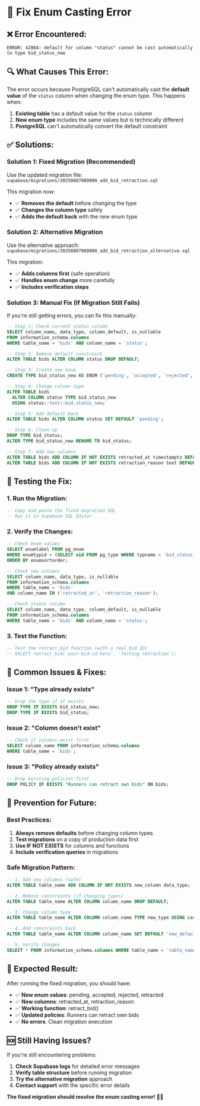 # 🚨 Fix Enum Casting Error

## ❌ **Error Encountered:**
```
ERROR: 42804: default for column "status" cannot be cast automatically to type bid_status_new
```

## 🔍 **What Causes This Error:**

The error occurs because PostgreSQL can't automatically cast the **default value** of the `status` column when changing the enum type. This happens when:

1. **Existing table** has a default value for the `status` column
2. **New enum type** includes the same values but is technically different
3. **PostgreSQL** can't automatically convert the default constraint

## ✅ **Solutions:**

### **Solution 1: Fixed Migration (Recommended)**

Use the updated migration file: `supabase/migrations/20250807080000_add_bid_retraction.sql`

This migration now:
- ✅ **Removes the default** before changing the type
- ✅ **Changes the column type** safely
- ✅ **Adds the default back** with the new enum type

### **Solution 2: Alternative Migration**

Use the alternative approach: `supabase/migrations/20250807080000_add_bid_retraction_alternative.sql`

This migration:
- ✅ **Adds columns first** (safe operation)
- ✅ **Handles enum change** more carefully
- ✅ **Includes verification steps**

### **Solution 3: Manual Fix (If Migration Still Fails)**

If you're still getting errors, you can fix this manually:

```sql
-- Step 1: Check current status column
SELECT column_name, data_type, column_default, is_nullable
FROM information_schema.columns 
WHERE table_name = 'bids' AND column_name = 'status';

-- Step 2: Remove default constraint
ALTER TABLE bids ALTER COLUMN status DROP DEFAULT;

-- Step 3: Create new enum
CREATE TYPE bid_status_new AS ENUM ('pending', 'accepted', 'rejected', 'retracted');

-- Step 4: Change column type
ALTER TABLE bids 
  ALTER COLUMN status TYPE bid_status_new 
  USING status::text::bid_status_new;

-- Step 5: Add default back
ALTER TABLE bids ALTER COLUMN status SET DEFAULT 'pending';

-- Step 6: Clean up
DROP TYPE bid_status;
ALTER TYPE bid_status_new RENAME TO bid_status;

-- Step 7: Add new columns
ALTER TABLE bids ADD COLUMN IF NOT EXISTS retracted_at timestamptz DEFAULT NULL;
ALTER TABLE bids ADD COLUMN IF NOT EXISTS retraction_reason text DEFAULT NULL;
```

## 🧪 **Testing the Fix:**

### **1. Run the Migration:**
```sql
-- Copy and paste the fixed migration SQL
-- Run it in Supabase SQL Editor
```

### **2. Verify the Changes:**
```sql
-- Check enum values
SELECT enumlabel FROM pg_enum 
WHERE enumtypid = (SELECT oid FROM pg_type WHERE typname = 'bid_status')
ORDER BY enumsortorder;

-- Check new columns
SELECT column_name, data_type, is_nullable 
FROM information_schema.columns 
WHERE table_name = 'bids' 
AND column_name IN ('retracted_at', 'retraction_reason');

-- Check status column
SELECT column_name, data_type, column_default, is_nullable
FROM information_schema.columns 
WHERE table_name = 'bids' AND column_name = 'status';
```

### **3. Test the Function:**
```sql
-- Test the retract_bid function (with a real bid ID)
-- SELECT retract_bid('your-bid-id-here', 'Testing retraction');
```

## 🚨 **Common Issues & Fixes:**

### **Issue 1: "Type already exists"**
```sql
-- Drop the type if it exists
DROP TYPE IF EXISTS bid_status_new;
DROP TYPE IF EXISTS bid_status;
```

### **Issue 2: "Column doesn't exist"**
```sql
-- Check if columns exist first
SELECT column_name FROM information_schema.columns 
WHERE table_name = 'bids';
```

### **Issue 3: "Policy already exists"**
```sql
-- Drop existing policies first
DROP POLICY IF EXISTS "Runners can retract own bids" ON bids;
```

## 🔧 **Prevention for Future:**

### **Best Practices:**
1. **Always remove defaults** before changing column types
2. **Test migrations** on a copy of production data first
3. **Use IF NOT EXISTS** for columns and functions
4. **Include verification queries** in migrations

### **Safe Migration Pattern:**
```sql
-- 1. Add new columns (safe)
ALTER TABLE table_name ADD COLUMN IF NOT EXISTS new_column data_type;

-- 2. Remove constraints (if changing types)
ALTER TABLE table_name ALTER COLUMN column_name DROP DEFAULT;

-- 3. Change column type
ALTER TABLE table_name ALTER COLUMN column_name TYPE new_type USING cast_expression;

-- 4. Add constraints back
ALTER TABLE table_name ALTER COLUMN column_name SET DEFAULT 'new_default';

-- 5. Verify changes
SELECT * FROM information_schema.columns WHERE table_name = 'table_name';
```

## 🎉 **Expected Result:**

After running the fixed migration, you should have:

- ✅ **New enum values**: pending, accepted, rejected, retracted
- ✅ **New columns**: retracted_at, retraction_reason
- ✅ **Working function**: retract_bid()
- ✅ **Updated policies**: Runners can retract own bids
- ✅ **No errors**: Clean migration execution

## 🆘 **Still Having Issues?**

If you're still encountering problems:

1. **Check Supabase logs** for detailed error messages
2. **Verify table structure** before running migration
3. **Try the alternative migration** approach
4. **Contact support** with the specific error details

**The fixed migration should resolve the enum casting error!** 🚀✨
